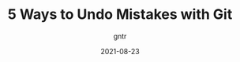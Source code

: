 ---
author: gntr
date: 2021-08-23
hidden: true
publisher: sitepointdotcom
tags:
  - git
target_url: https://www.sitepoint.com/5-ways-to-undo-mistakes-with-git/
title: 5 Ways to Undo Mistakes with Git
---